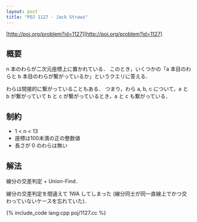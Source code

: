 ```yaml
---
layout: post
title: "POJ 1127 - Jack Straws"
---
```

[http://poj.org/problem?id=1127](http://poj.org/problem?id=1127)

## 概要
n 本のわらが二次元座標上に置かれている．
このとき，いくつかの「a 本目のわらと b 本目のわらが繋がっているか」というクエリに答える．

わらは間接的に繋がっていることもある．
つまり，わら a, b, c について，a と b が繋がっていて b と c が繋がっているとき，a と c も繋がっている．

## 制約
- 1 < n < 13
- 座標は100未満の正の整数値
- 長さが 0 のわらは無い

## 解法
線分の交差判定 + Union-Find．

線分の交差判定を間違えて 1WA してしまった (線分同士が同一直線上でかつ交わっていないケースを忘れていた)．

{% include_code lang:cpp poj/1127.cc %}
